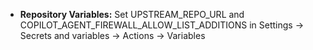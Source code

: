 - **Repository Variables:** Set UPSTREAM_REPO_URL and COPILOT_AGENT_FIREWALL_ALLOW_LIST_ADDITIONS in Settings → Secrets and variables → Actions → Variables